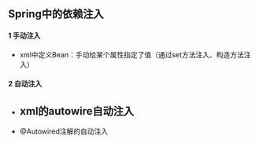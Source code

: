 ## Spring中的依赖注入

#### 1 手动注入

- xml中定义Bean：手动给某个属性指定了值（通过set方法注入、构造方法注入）

#### 2 自动注入

- xml的autowire自动注入
  - 
- @Autowired注解的自动注入